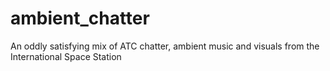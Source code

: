 # ambient_chatter

An oddly satisfying mix of ATC chatter, ambient music and visuals from the International Space Station
